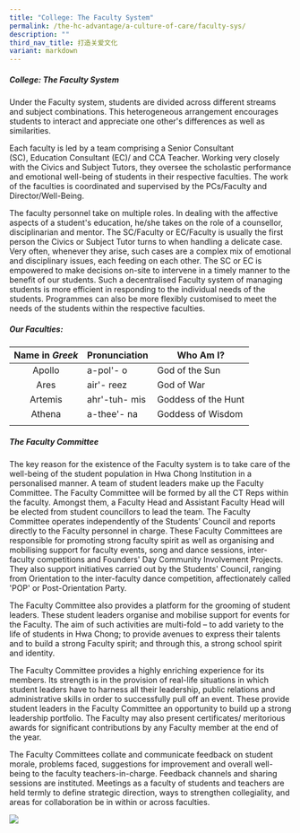 ```yaml
---
title: "College: The Faculty System"
permalink: /the-hc-advantage/a-culture-of-care/faculty-sys/
description: ""
third_nav_title: 打造关爱文化
variant: markdown
---
```

##### College: The Faculty System

Under the Faculty system, students are divided across different streams and subject combinations. This heterogeneous arrangement encourages students to interact and appreciate one other's differences as well as similarities.

Each faculty is led by a team comprising a Senior Consultant (SC),&nbsp;Education Consultant (EC)/ and CCA Teacher. Working very closely with the Civics and Subject Tutors, they oversee the scholastic performance and emotional well-being of students in their respective faculties. The work of the faculties is coordinated and supervised by the PCs/Faculty and Director/Well-Being.

The faculty personnel take on multiple roles. In dealing with the affective aspects of a student's education, he/she takes on the role of a counsellor, disciplinarian and mentor. The SC/Faculty or EC/Faculty is usually the first person the Civics or Subject Tutor turns to when handling a delicate case. Very often, whenever they arise, such cases are a complex mix of emotional and disciplinary issues, each feeding on each other. The SC or EC is empowered to make decisions on-site to intervene in a timely manner to the benefit of our students. Such a decentralised Faculty system of managing students is more efficient in responding to the individual needs of the students. Programmes can also be more flexibly customised to meet the needs of the students within the respective faculties.

##### Our Faculties:

| Name in&nbsp;_Greek_  | Pronunciation  | Who Am I?  |
|:-:|---|---|
| Apollo  | a-pol'- o  | God of the Sun  |
| Ares | air'- reez  | God of War  |
| Artemis | ahr'-tuh- mis  | Goddess of the Hunt  |
| Athena  | a-thee'- na  | Goddess of Wisdom  |
|   |   |   |

##### The Faculty Committee

The key reason for the existence of the Faculty system is to take care of the well-being of the student population in Hwa Chong Institution in a personalised manner. A team of student leaders make up the Faculty Committee. The Faculty Committee will be formed by all the CT Reps within the faculty. Amongst them, a Faculty Head and Assistant Faculty Head will be elected from student councillors to lead the team. The Faculty Committee operates independently of the Students’ Council and reports directly to the Faculty personnel in charge. These Faculty Committees are responsible for promoting strong faculty spirit as well as organising and mobilising support for faculty events, song and dance sessions, inter-faculty competitions and Founders' Day Community Involvement Projects. They also support initiatives carried out by the Students' Council, ranging from Orientation to the inter-faculty dance competition, affectionately called 'POP' or Post-Orientation Party.&nbsp;

The Faculty Committee also provides a platform for the grooming of student leaders. These student leaders organise and mobilise support for events for the Faculty. The aim of such activities are multi-fold – to add variety to the life of students in Hwa Chong; to provide avenues to express their talents and to build a strong Faculty spirit; and through this, a strong school spirit and identity.

The Faculty Committee provides a highly enriching experience for its members. Its strength is in the provision of real-life situations in which student leaders have to harness all their leadership, public relations and administrative skills in order to successfully pull off an event. These provide student leaders in the Faculty Committee an opportunity to build up a strong leadership portfolio. The Faculty may also present certificates/ meritorious awards for significant contributions by any Faculty member at the end of the year.

The Faculty Committees collate and communicate feedback on student morale, problems faced, suggestions for improvement and overall well-being to the faculty teachers-in-charge. Feedback channels and sharing sessions are instituted. Meetings as a faculty of students and teachers are held termly to define strategic direction, ways to strengthen collegiality, and areas for collaboration be in within or across faculties.

![](/images/College_Faculties_O1.JPG)